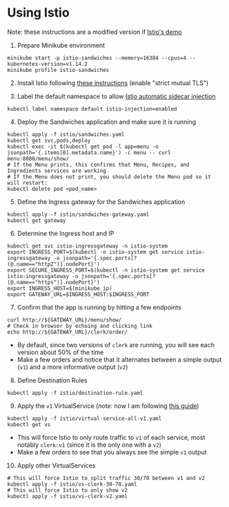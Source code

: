 # Using Istio
Note: these instructions are a modified version if [Istio's demo](https://istio.io/docs/examples/bookinfo/#if-you-are-running-on-kubernetes)

1. Prepare Minikube environment
  ```shell
  minikube start -p istio-sandwiches --memory=16384 --cpus=4 --kubernetes-version=v1.14.2
  minikube profile istio-sandwiches
  ```

2. Install Istio following [these instructions](https://istio.io/docs/setup/kubernetes/install/kubernetes/#prerequisites) (enable "strict mutual TLS")

3. Label the default namespace to allow [Istio automatic sidecar injection](https://istio.io/docs/setup/kubernetes/additional-setup/sidecar-injection/#automatic-sidecar-injection)
  ```shell
  kubectl label namespace default istio-injection=enabled
  ```

4. Deploy the Sandwiches application and make sure it is running
  ```shell
  kubectl apply -f istio/sandwiches.yaml
  kubectl get svc,pods,deploy
  kubectl exec -it $(kubectl get pod -l app=menu -o jsonpath='{.items[0].metadata.name}') -c menu -- curl menu:8080/menu/show/
  # If the Menu prints, this confirms that Menu, Recipes, and Ingredients services are working
  # If the Menu does not print, you should delete the Menu pod so it will restart:
  kubectl delete pod <pod_name>
  ```

5. Define the Ingress gateway for the Sandwiches application
  ```shell
  kubectl apply -f istio/sandwiches-gateway.yaml
  kubectl get gateway
  ```

6. Determine the Ingress host and IP
  ```shell
  kubectl get svc istio-ingressgateway -n istio-system
  export INGRESS_PORT=$(kubectl -n istio-system get service istio-ingressgateway -o jsonpath='{.spec.ports[?(@.name=="http2")].nodePort}')
  export SECURE_INGRESS_PORT=$(kubectl -n istio-system get service istio-ingressgateway -o jsonpath='{.spec.ports[?(@.name=="https")].nodePort}')
  export INGRESS_HOST=$(minikube ip)
  export GATEWAY_URL=$INGRESS_HOST:$INGRESS_PORT
  ```

7. Confirm that the app is running by hitting a few endpoints
  ```shell
  curl http://${GATEWAY_URL}/menu/show/
  # Check in browser by echoing and clicking link
  echo http://${GATEWAY_URL}/clerk/order/
  ```
  - By default, since two versions of `clerk` are running, you will see each version about 50% of the time
  - Make a few orders and notice that it alternates between a simple output (`v1`) and a more informative output (`v2`)

8. Define Destination Rules
  ```shell
  kubectl apply -f istio/destination-rule.yaml
  ```

9. Apply the `v1` VirtualService (_note_: now I am following [this guide](https://istio.io/docs/tasks/traffic-management/request-routing/))
  ```shell
  kubectl apply -f istio/virtual-service-all-v1.yaml
  kubectl get vs
  ```
  - This will force Istio to only route traffic to `v1` of each service, most notably `clerk:v1` (since it is the only one with a `v2`)
  - Make a few orders to see that you always see the simple `v1` output

10. Apply other VirtualServices
  ```shell
  # This will force Istio to split traffic 30/70 between v1 and v2
  kubectl apply -f istio/vs-clerk-30-70.yaml
  # This will force Istio to only show v2
  kubectl apply -f istio/vs-clerk-v2.yaml
  ```
